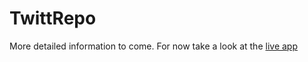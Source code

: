 # TwittRepo

More detailed information to come.  For now take a look at the [live app](https://avdata-twittapp.herokuapp.com)
